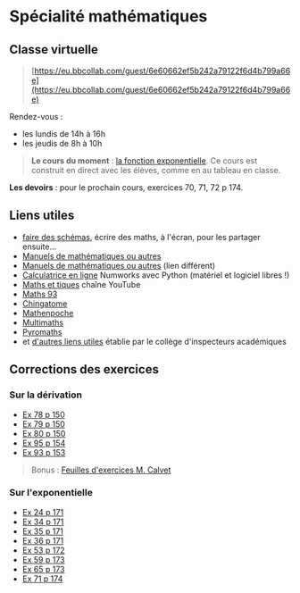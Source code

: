 # Spécialité mathématiques

## Classe virtuelle
> [https://eu.bbcollab.com/guest/6e60662ef5b242a79122f6d4b799a66e](https://eu.bbcollab.com/guest/6e60662ef5b242a79122f6d4b799a66e)

Rendez-vous :
* les lundis de 14h à 16h
* les jeudis de 8h à 10h

> **Le cours du moment** : [la fonction exponentielle](6-Exponentielle/cours.html).
>Ce cours est construit en direct avec les élèves, comme en au tableau en classe.

**Les devoirs** : pour le prochain cours, exercices 70, 71, 72 p 174.

## Liens utiles
* [faire des schémas](https://www.scratchwork.io/), écrire des maths, à l'écran, pour les partager ensuite...
* [Manuels de mathématiques ou autres](https://outilstice.com/2020/03/tous-les-manuels-scolaires-disponibles-gratuitement-en-ligne-pendant-la-fermeture-des-ecoles/#gs.1n5wuw)
* [Manuels de mathématiques ou autres](https://monespace-educ.fr/feuilleter?%20%20utm_source=mesmanuels&utm_medium%20%20=redirect&utm_campaign=mesmanuels) (lien différent)
* [Calculatrice en ligne](https://www.numworks.com/fr/simulateur/) Numworks avec Python (matériel et logiciel libres !)
* [Maths et tiques](https://www.youtube.com/user/YMONKA/playlists?view=1&flow=grid) chaîne YouTube
* [Maths 93](https://www.math93.com/lycee.html)
* [Chingatome](https://chingatome.fr/)
* [Mathenpoche](https://mathenpoche.sesamath.net/?page=premiere)
* [Multimaths](http://www.multimaths.net/?page=default)
* [Pyromaths](https://enligne.pyromaths.org/)
* et [d'autres liens utiles](http://www.pedagogie.ac-aix-marseille.fr/jcms/c_10768528/fr/continuite-pedagogique) établie par le collège d'inspecteurs académiques



## Corrections des exercices

### Sur la dérivation

* [Ex 78 p 150](5-Appli-Diff/p150_ex78/corrigé_78p150.html)
* [Ex 79 p 150](5-Appli-Diff/p150_ex79/corrigé_79p150.html)
* [Ex 80 p 150](5-Appli-Diff/p150_ex80/corrigé_80p150.html)
* [Ex 95 p 154](5-Appli-Diff/p154_ex95/corrigé_95p154.html)
* [Ex 93 p 153](5-Appli-Diff/p153_ex93/ex93.html)


> Bonus : [Feuilles d'exercices M. Calvet](https://github.com/FranckCHAMBON/ClasseVirtuelle/tree/master/Maths/Docs_Calvet)

### Sur l'exponentielle

* [Ex 24 p 171](6-Exponentielle/ex24.html)
* [Ex 34 p 171](6-Exponentielle/ex34.html)
* [Ex 35 p 171](6-Exponentielle/ex35.html)
* [Ex 36 p 171](6-Exponentielle/ex36.html)
* [Ex 53 p 172](6-Exponentielle/ex53.html)
* [Ex 59 p 173](6-Exponentielle/ex59.html)
* [Ex 65 p 173](6-Exponentielle/ex65.html)
* [Ex 71 p 174](6-Exponentielle/ex71.html)
